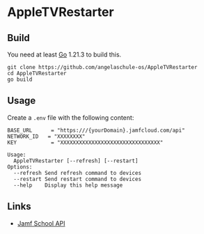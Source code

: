 # AppleTVRestarter


## Build

You need at least [Go](https://go.dev/) 1.21.3 to build this.

```shell
git clone https://github.com/angelaschule-os/AppleTVRestarter
cd AppleTVRestarter
go build
```

## Usage

Create a `.env` file with the following content:

```env
BASE_URL      = "https:///{yourDomain}.jamfcloud.com/api"
NETWORK_ID   = "XXXXXXXX"
KEY           = "XXXXXXXXXXXXXXXXXXXXXXXXXXXXXXXX"
```

```shell
Usage:
  AppleTVRestarter [--refresh] [--restart]
Options:
  --refresh	Send refresh command to devices
  --restart	Send restart command to devices
  --help	Display this help message
```

## Links

- [Jamf School API](https://school.jamfcloud.com/api/docs/)
